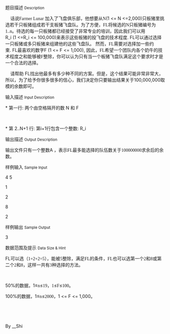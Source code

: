 <div class="panel panel-default">
<div class="area-title">
<span>
题目描述
<small>Description</small>
</span></div>
<div class="panel-body">

<p><span>    话说<span style="font-family: Verdana;">Farmer Lunar</span></span><span> </span><span>加入了飞盘俱乐部，他想要从<span style="font-family: Verdana;">N</span></span><span>(1 &lt;= N &lt;=2,000)</span><span>只板猪里挑选若干只板猪组成若干支板猪飞盘队。为了方便，<span style="font-family: Verdana;">FL</span><span style="">将候选的</span><span style="font-family: Verdana;">N</span><span style="">只板猪编号为</span><span style="font-family: Verdana;">1..n</span><span style="">。待选的每一只板猪都已经接受了非常专业的培训，因此我们可以用</span></span><span>R_i (1 &lt;=R_i &lt;= 100,000)</span><span>来表示这些板猪的投飞盘的技术程度</span><span>. </span><span>FL<span style="">可以通过选择一只板猪或多只板猪来组建他的这些飞盘队。</span></span><span> </span><span>然而，<span style="font-family: Verdana;">FL</span><span style="">需要对选择加一些约束</span></span><span>. </span><span>FL<span style="">最喜欢的数字</span></span><span>F (1 &lt;= F &lt;= 1,000), </span><span>因此，<span style="font-family: Verdana;">FL</span><span style="">希望一个团队内各个奶牛的技术程度之和能够被</span><span style="font-family: Verdana;">F</span><span style="">整除，你可以认为只有当一个板猪飞盘队满足这个要求时才是一个合法的选择。</span></span></p>
<p><span>    请帮助</span><span> F</span><span>L<span style="">找出他最多有多少种不同的方案。但是，这个结果可能非常非常大，所以，为了给予你很多很多的信心，我们决定你只要输出结果关于</span></span><span>100,000,000</span><span>取模的余数即可。</span></p>

</div>
</div>

<div class="panel panel-default">
<div class="area-title">
<span>
输入描述
<small>Input Description</small>
</span></div>
<div class="panel-body">
<p>* 第一行: 两个由空格隔开的数 N 和 F</p>
<p> </p>
<p>* 第 2..N+1 行: 第i+1行包含一个整数: R_i</p>

</div>
</div>
<div  class="panel panel-default">
<div class="area-title">
<span>
输出描述
<small>Output Description</small>
</span></div>
<div class="panel-body">

<p class="p15"><span>输出文件只有一个整数</span><span>A&nbsp;</span><span>，表示<span style="font-family: Verdana;">FL</span><span style="font-family: 宋体;">最多能选择的队伍数关于</span><span style="font-family: Verdana;">100000000</span><span style="font-family: 宋体;">求余后的余数。</span></span></p>

</div>
</div>


<div class="panel panel-default">
<div class="area-title">
<span>
样例输入
<small>Sample Input</small>
</span></div>
<div class="panel-body">
<p><span>4 5</span></p>
<p><span>1</span></p>
<p><span>2</span></p>
<p><span>8</span></p>
<p><span>2</span></p>

</div>
</div>

<div class="panel panel-default">
<div class="area-title">
<span>
样例输出
<small>Sample Output</small>
</span></div>
<div class="panel-body">
<p><span>3</span></p>

</div>
</div>

<div class="panel panel-default">
<div class="area-title">
<span>
数据范围及提示
<small>Data Size & Hint</small>
</span></div>
<div class="panel-body">
<p><span>FL<span style="">可以选（</span><span style="font-family: Verdana;">1+2+2=5</span><span style="">），能被</span><span style="font-family: Verdana;">5</span><span style="">整除，满足</span><span style="font-family: Verdana;">FL</span><span style="">的条件，</span><span style="font-family: Verdana;">FL</span><span style="">也可以选第一个</span><span style="font-family: Verdana;">2</span><span style="">和</span><span style="font-family: Verdana;">8</span><span style="">或第二个</span><span style="font-family: Verdana;">2</span><span style="">和</span><span style="font-family: Verdana;">8</span><span style="">，这样一共有</span><span style="font-family: Verdana;">3</span><span style="">种选择的方法。</span></span></p>
<p><span><span style=""><br></span></span></p>
<p><span>5</span><span>0%<span style="">的数据，</span></span><span>1<span style="">≤</span><span style="font-family: Verdana;">n</span><span style="">≤</span><span style="font-family: Verdana;">19</span><span style="">，</span><span style="font-family: Verdana;">1</span><span style="">≤</span><span style="font-family: Verdana;">F</span><span style="">≤</span><span style="font-family: Verdana;">100</span><span style="">。</span></span></p>
<p><span>100%<span style="">的数据，</span></span><span>1<span style="">≤</span><span style="font-family: Verdana;">n</span><span style="">≤</span><span style="font-family: Verdana;">2000</span><span style="">，</span></span><span>1 &lt;= F &lt;= 1,000</span><span>。</span></p>
<p><span><br></span></p>
<p><span><br></span></p>
<p><span>By __Shi</span></p>
</div>
</div>
